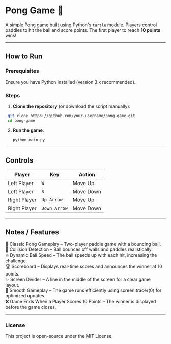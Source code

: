 # Pong Game 🏓  
A simple Pong game built using Python's `turtle` module. Players control paddles to hit the ball and score points. The first player to reach **10 points** wins!  

---

## How to Run  
### Prerequisites  
Ensure you have Python installed (version 3.x recommended).  

### Steps  
1. **Clone the repository** (or download the script manually):  
  ```sh
   git clone https://github.com/your-username/pong-game.git
   cd pong-game
  ```

2. **Run the game**:
   ```sh
   python main.py
   ```
---

## Controls

| Player       | Key         | Action     |
|-------------|------------|------------|
| Left Player | `W`        | Move Up    |
| Left Player | `S`        | Move Down  |
| Right Player | `Up Arrow` | Move Up    |
| Right Player | `Down Arrow` | Move Down |

---

## Notes / Features

🏓 Classic Pong Gameplay – Two-player paddle game with a bouncing ball. <br>
🎯 Collision Detection – Ball bounces off walls and paddles realistically. <br>
🔥 Dynamic Ball Speed – The ball speeds up with each hit, increasing the challenge. <br>
🏆 Scoreboard – Displays real-time scores and announces the winner at 10 points. <br>
✨ Screen Divider – A line in the middle of the screen for a clear game layout. <br>
🚀 Smooth Gameplay – The game runs efficiently using screen.tracer(0) for optimized updates. <br>
❌ Game Ends When a Player Scores 10 Points – The winner is displayed before the game closes. <br>

---

### License
This project is open-source under the MIT License.
